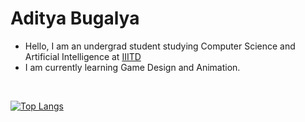 <h1> Aditya Bugalya </h1>

- Hello, I am an undergrad student studying Computer Science and Artificial Intelligence at [IIITD](https://www.iiitd.ac.in/)
- I am currently learning Game Design and Animation.

<br>

[![Top Langs](https://github-readme-stats.vercel.app/api/top-langs/?username=FaberSensei&theme=radical&layout=compact)](https://github.com/FaberSensei)
